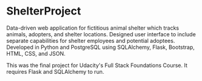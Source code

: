 # ShelterProject

Data-driven web application for fictitious animal shelter which tracks animals, adopters, and shelter locations.
Designed user interface to include separate capabilities for shelter employees and potential adoptees.
Developed in Python and PostgreSQL using SQLAlchemy, Flask, Bootstrap, HTML, CSS, and JSON.

This was the final project for Udacity's Full Stack Foundations Course.  It requires Flask and SQLAlchemy to run.
